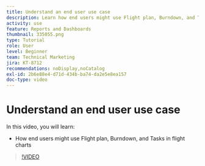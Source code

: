 ```yaml
---
title: Understand an end user use case
description: Learn how end users might use Flight plan, Burndown, and Tasks in flight charts, in [!UICONTROL Enhanced Analytics].
activity: use
feature: Reports and Dashboards
thumbnail: 335055.png
type: Tutorial
role: User
level: Beginner
team: Technical Marketing
jira: KT-8712
recommendations: noDisplay,noCatalog
exl-id: 2b6e88e4-d71d-434b-ba74-da2e5e8ea157
doc-type: video
---
```

# Understand an end user use case

In this video, you will learn:

* How end users might use Flight plan, Burndown, and Tasks in flight charts

>[!VIDEO](https://video.tv.adobe.com/v/335055/?quality=12&learn=on)
